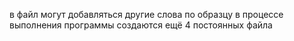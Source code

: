 в файл могут добавляться другие слова по образцу в процессе выполнения программы создаются ещё 4 постоянных файла
